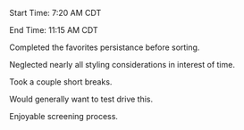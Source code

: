 Start Time: 7:20 AM CDT

End Time: 11:15 AM CDT


Completed the favorites persistance before sorting.

Neglected nearly all styling considerations in interest of time.

Took a couple short breaks.

Would generally want to test drive this.

Enjoyable screening process.
